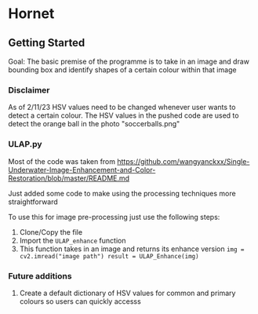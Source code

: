 # Hornet

## Getting Started 
Goal: The basic premise of the programme is to take in an image and draw bounding box and identify shapes of a certain colour within that image

### Disclaimer
As of 2/11/23 HSV values need to be changed whenever user wants to detect a certain colour. The HSV values in the pushed code are used to detect the orange ball in the photo "soccerballs.png" 

### ULAP.py
Most of the code was taken from https://github.com/wangyanckxx/Single-Underwater-Image-Enhancement-and-Color-Restoration/blob/master/README.md 

Just added some code to make using the processing techniques more straightforward 

To use this for image pre-processing just use the following steps: 
1. Clone/Copy the file
2. Import the `ULAP_enhance` function
3. This function takes in an image and returns its enhance version
`
img = cv2.imread("image path")
result = ULAP_Enhance(img)
`

### Future additions 
1. Create a default dictionary of HSV values for common and primary colours so users can quickly accesss
